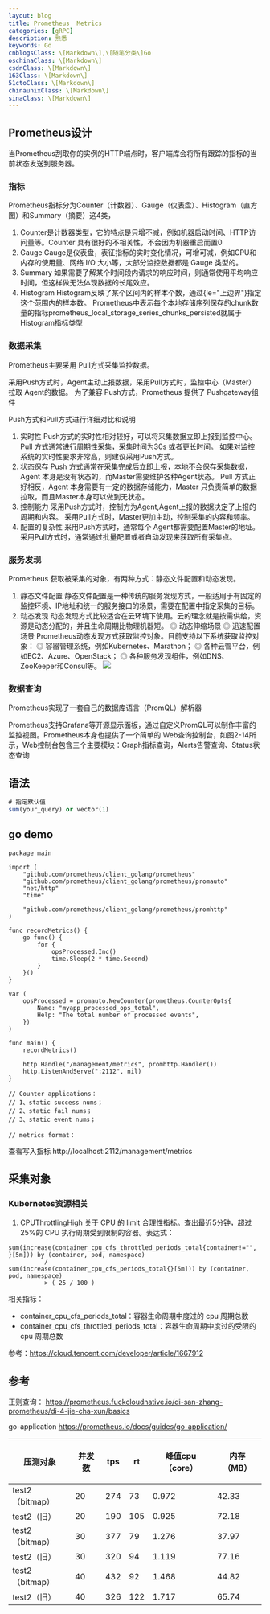 ```yaml
---
layout: blog
title: Prometheus  Metrics
categories: [gRPC]
description: 熟悉
keywords: Go
cnblogsClass: \[Markdown\],\[随笔分类\]Go
oschinaClass: \[Markdown\]
csdnClass: \[Markdown\]
163Class: \[Markdown\]
51ctoClass: \[Markdown\]
chinaunixClass: \[Markdown\]
sinaClass: \[Markdown\]
---
```


## Prometheus设计
当Prometheus刮取你的实例的HTTP端点时，客户端库会将所有跟踪的指标的当前状态发送到服务器。

### 指标
Prometheus指标分为Counter（计数器）、Gauge（仪表盘）、Histogram（直方图）和Summary（摘要）这4类，
1. Counter是计数器类型，它的特点是只增不减，例如机器启动时间、HTTP访问量等。Counter 具有很好的不相关性，不会因为机器重启而置0
2. Gauge
  Gauge是仪表盘，表征指标的实时变化情况，可增可减，例如CPU和内存的使用量、网络 I/O 大小等，大部分监控数据都是 Gauge 类型的。
3. Summary
   如果需要了解某个时间段内请求的响应时间，则通常使用平均响应时间，但这样做无法体现数据的长尾效应。
4. Histogram
   Histogram反映了某个区间内的样本个数，通过{le="上边界"}指定这个范围内的样本数。 
   Prometheus中表示每个本地存储序列保存的chunk数量的指标prometheus_local_storage_series_chunks_persisted就属于Histogram指标类型


### 数据采集
Prometheus主要采用 Pull方式采集监控数据。

采用Push方式时，Agent主动上报数据，采用Pull方式时，监控中心（Master）拉取 Agent的数据。
为了兼容 Push方式，Prometheus 提供了 Pushgateway组件

Push方式和Pull方式进行详细对比和说明
1. 实时性
Push方式的实时性相对较好，可以将采集数据立即上报到监控中心。
Pull 方式通常进行周期性采集，采集时间为30s 或者更长时间。
如果对监控系统的实时性要求非常高，则建议采用Push方式。
2. 状态保存
Push 方式通常在采集完成后立即上报，本地不会保存采集数据，Agent 本身是没有状态的，而Master需要维护各种Agent状态。
Pull 方式正好相反，Agent 本身需要有一定的数据存储能力，Master 只负责简单的数据拉取，而且Master本身可以做到无状态。
3. 控制能力
采用Push方式时，控制方为Agent,Agent上报的数据决定了上报的周期和内容。
采用Pull方式时，Master更加主动，控制采集的内容和频率。
4. 配置的复杂性
采用Push方式时，通常每个 Agent都需要配置Master的地址。采用Pull方式时，通常通过批量配置或者自动发现来获取所有采集点。

### 服务发现
Prometheus 获取被采集的对象，有两种方式：静态文件配置和动态发现。
1. 静态文件配置
静态文件配置是一种传统的服务发现方式，一般适用于有固定的监控环境、IP地址和统一的服务接口的场景，需要在配置中指定采集的目标。
2. 动态发现
动态发现方式比较适合在云环境下使用。云的理念就是按需供给，资源是动态分配的，并且生命周期比物理机器短。
◎ 动态伸缩场景
◎ 迅速配置场景
Prometheus动态发现方式获取监控对象。目前支持以下系统获取监控对象：
◎ 容器管理系统，例如Kubernetes、Marathon；
◎ 各种云管平台，例如EC2、Azure、OpenStack；
◎ 各种服务发现组件，例如DNS、ZooKeeper和Consul等。
![](https://s2.loli.net/2022/07/25/aYRldz7WqvADFpS.png)


### 数据查询
Prometheus实现了一套自己的数据库语言（PromQL）解析器

Prometheus支持Grafana等开源显示面板，通过自定义PromQL可以制作丰富的监控视图。Prometheus本身也提供了一个简单的 Web查询控制台，如图2-14所示，Web控制台包含三个主要模块：Graph指标查询，Alerts告警查询、Status状态查询

## 语法
```sql
# 指定默认值
sum(your_query) or vector(1)
```
## go demo
```
package main

import (
	"github.com/prometheus/client_golang/prometheus"
	"github.com/prometheus/client_golang/prometheus/promauto"
	"net/http"
	"time"

	"github.com/prometheus/client_golang/prometheus/promhttp"
)

func recordMetrics() {
	go func() {
		for {
			opsProcessed.Inc()
			time.Sleep(2 * time.Second)
		}
	}()
}

var (
	opsProcessed = promauto.NewCounter(prometheus.CounterOpts{
		Name: "myapp_processed_ops_total",
		Help: "The total number of processed events",
	})
)

func main() {
	recordMetrics()

	http.Handle("/management/metrics", promhttp.Handler())
	http.ListenAndServe(":2112", nil)
}

// Counter applications：
// 1、static success nums；
// 2、static fail nums；
// 3、static event nums；

// metrics format：
```

查看写入指标
http://localhost:2112/management/metrics 


## 采集对象
### Kubernetes资源相关 
1. CPUThrottlingHigh
关于 CPU 的 limit 合理性指标。查出最近5分钟，超过25%的 CPU 执行周期受到限制的容器。表达式：
```shell
sum(increase(container_cpu_cfs_throttled_periods_total{container!="", }[5m])) by (container, pod, namespace)
          /
sum(increase(container_cpu_cfs_periods_total{}[5m])) by (container, pod, namespace)
          > ( 25 / 100 )
```          
相关指标：
- container_cpu_cfs_periods_total：容器生命周期中度过的 cpu 周期总数
- container_cpu_cfs_throttled_periods_total：容器生命周期中度过的受限的 cpu 周期总数


参考：https://cloud.tencent.com/developer/article/1667912


## 参考
正则查询：
https://prometheus.fuckcloudnative.io/di-san-zhang-prometheus/di-4-jie-cha-xun/basics

go-application https://prometheus.io/docs/guides/go-application/




<table class="confluenceTable wrapped"><colgroup><col style="width: 127.0px"><col style="width: 63.0px"><col style="width: 45.0px"><col style="width: 45.0px"><col style="width: 133.0px"><col style="width: 99.0px"></colgroup><thead><tr><th class="confluenceTh"><p>压测对象</p></th><th class="confluenceTh"><p>并发数</p></th><th class="confluenceTh"><p>tps</p></th><th class="confluenceTh"><p>rt</p></th><th colspan="1" class="confluenceTh"><p>峰值cpu（core）</p></th><th colspan="1" class="confluenceTh"><p>内存（MB）</p></th></tr></thead><tbody><tr><td class="confluenceTd">test2（bitmap）</td><td class="confluenceTd">20</td><td class="confluenceTd">274</td><td class="confluenceTd">73</td><td colspan="1" class="confluenceTd">0.972</td><td colspan="1" class="confluenceTd">42.33</td></tr><tr><td class="confluenceTd">test2（旧）</td><td class="confluenceTd">20</td><td class="confluenceTd">190</td><td class="confluenceTd">105</td><td colspan="1" class="confluenceTd">0.925</td><td colspan="1" class="confluenceTd">72.18</td></tr><tr><td class="confluenceTd">test2（bitmap）</td><td class="confluenceTd">30</td><td class="confluenceTd">377</td><td class="confluenceTd">79</td><td colspan="1" class="confluenceTd">1.276</td><td colspan="1" class="confluenceTd">37.97</td></tr><tr><td colspan="1" class="confluenceTd">test2（旧）</td><td colspan="1" class="confluenceTd">30</td><td colspan="1" class="confluenceTd">320</td><td colspan="1" class="confluenceTd">94</td><td colspan="1" class="confluenceTd">1.119</td><td colspan="1" class="confluenceTd">77.16</td></tr><tr><td colspan="1" class="confluenceTd">test2（bitmap）</td><td colspan="1" class="confluenceTd">40</td><td colspan="1" class="confluenceTd">432</td><td colspan="1" class="confluenceTd">92</td><td colspan="1" class="confluenceTd">1.468</td><td colspan="1" class="confluenceTd">44.82</td></tr><tr><td colspan="1" class="confluenceTd">test2（旧）</td><td colspan="1" class="confluenceTd">40</td><td colspan="1" class="confluenceTd">326</td><td colspan="1" class="confluenceTd">122</td><td colspan="1" class="confluenceTd">1.717</td><td colspan="1" class="confluenceTd">65.74</td></tr></tbody></table>